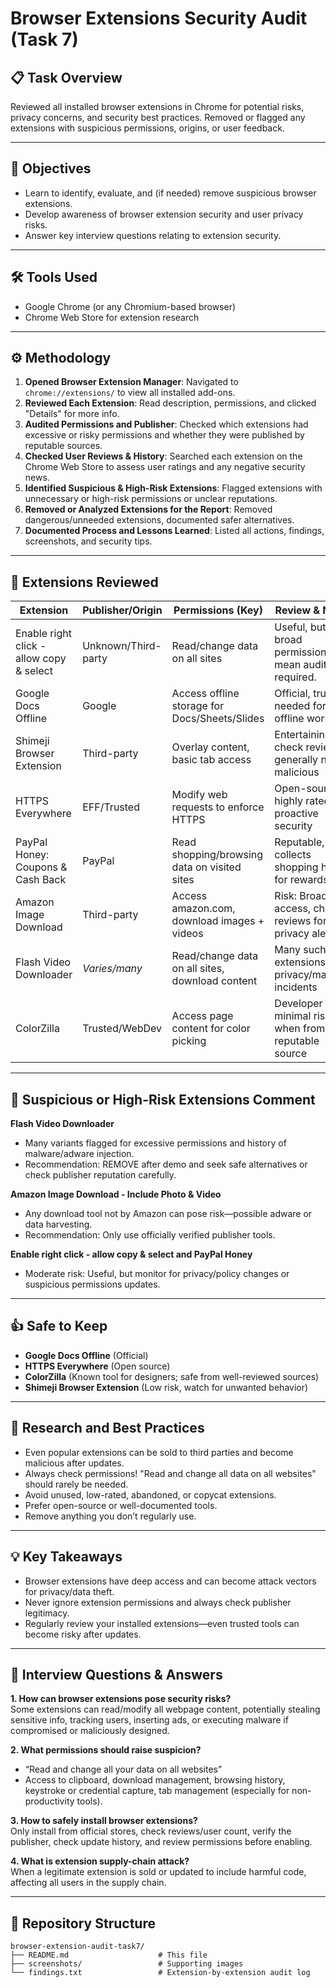 # Browser Extensions Security Audit (Task 7)

## 📋 Task Overview

Reviewed all installed browser extensions in Chrome for potential risks, privacy concerns, and security best practices. Removed or flagged any extensions with suspicious permissions, origins, or user feedback.

---

## 🎯 Objectives

- Learn to identify, evaluate, and (if needed) remove suspicious browser extensions.
- Develop awareness of browser extension security and user privacy risks.
- Answer key interview questions relating to extension security.

---

## 🛠️ Tools Used

- Google Chrome (or any Chromium-based browser)
- Chrome Web Store for extension research

---

## ⚙️ Methodology

1. **Opened Browser Extension Manager**: Navigated to `chrome://extensions/` to view all installed add-ons.
2. **Reviewed Each Extension**: Read description, permissions, and clicked "Details" for more info.
3. **Audited Permissions and Publisher**: Checked which extensions had excessive or risky permissions and whether they were published by reputable sources.
4. **Checked User Reviews & History**: Searched each extension on the Chrome Web Store to assess user ratings and any negative security news.
5. **Identified Suspicious & High-Risk Extensions**: Flagged extensions with unnecessary or high-risk permissions or unclear reputations.
6. **Removed or Analyzed Extensions for the Report**: Removed dangerous/unneeded extensions, documented safer alternatives.
7. **Documented Process and Lessons Learned**: Listed all actions, findings, screenshots, and security tips.

---

## 📝 Extensions Reviewed

| Extension                             | Publisher/Origin | Permissions (Key)                               | Review & Notes                                         | Risk Level   |
|----------------------------------------|------------------|-------------------------------------------------|--------------------------------------------------------|--------------|
| Enable right click - allow copy & select | Unknown/Third-party | Read/change data on all sites                  | Useful, but broad permissions mean audit is required.   | Moderate    |
| Google Docs Offline                    | Google           | Access offline storage for Docs/Sheets/Slides   | Official, trusted, needed for offline work.             | Low         |
| Shimeji Browser Extension              | Third-party      | Overlay content, basic tab access               | Entertaining, but check reviews; generally non-malicious| Low-Med     |
| HTTPS Everywhere                       | EFF/Trusted      | Modify web requests to enforce HTTPS            | Open-source, highly rated, proactive security           | Low         |
| PayPal Honey: Coupons & Cash Back      | PayPal           | Read shopping/browsing data on visited sites    | Reputable, but collects shopping habits for rewards     | Moderate    |
| Amazon Image Download                  | Third-party      | Access amazon.com, download images + videos     | Risk: Broad access, check reviews for privacy alerts    | Moderate-High|
| Flash Video Downloader                 | *Varies/many*    | Read/change data on all sites, download content | Many such extensions have privacy/malware incidents     | High        |
| ColorZilla                             | Trusted/WebDev   | Access page content for color picking           | Developer tool, minimal risks when from reputable source| Low         |

---

## 🚨 Suspicious or High-Risk Extensions Comment

**Flash Video Downloader**  
- Many variants flagged for excessive permissions and history of malware/adware injection.
- Recommendation: REMOVE after demo and seek safe alternatives or check publisher reputation carefully.

**Amazon Image Download - Include Photo & Video**  
- Any download tool not by Amazon can pose risk—possible adware or data harvesting.
- Recommendation: Only use officially verified publisher tools.

**Enable right click - allow copy & select and PayPal Honey**  
- Moderate risk: Useful, but monitor for privacy/policy changes or suspicious permissions updates.

---

## 👍 Safe to Keep

- **Google Docs Offline** (Official)
- **HTTPS Everywhere** (Open source)
- **ColorZilla** (Known tool for designers; safe from well-reviewed sources)
- **Shimeji Browser Extension** (Low risk, watch for unwanted behavior)

---

## 📰 Research and Best Practices

- Even popular extensions can be sold to third parties and become malicious after updates.
- Always check permissions! "Read and change all data on all websites" should rarely be needed.
- Avoid unused, low-rated, abandoned, or copycat extensions.
- Prefer open-source or well-documented tools.
- Remove anything you don’t regularly use.

---

## 💡 Key Takeaways

- Browser extensions have deep access and can become attack vectors for privacy/data theft.
- Never ignore extension permissions and always check publisher legitimacy.
- Regularly review your installed extensions—even trusted tools can become risky after updates.

---

## 📝 Interview Questions & Answers

**1. How can browser extensions pose security risks?**  
Some extensions can read/modify all webpage content, potentially stealing sensitive info, tracking users, inserting ads, or executing malware if compromised or maliciously designed.

**2. What permissions should raise suspicion?**  
- “Read and change all your data on all websites”
- Access to clipboard, download management, browsing history, keystroke or credential capture, tab management (especially for non-productivity tools).

**3. How to safely install browser extensions?**  
Only install from official stores, check reviews/user count, verify the publisher, check update history, and review permissions before enabling.

**4. What is extension supply-chain attack?**  
When a legitimate extension is sold or updated to include harmful code, affecting all users in the supply chain.

---

## 📂 Repository Structure

```
browser-extension-audit-task7/
├── README.md                    # This file
├── screenshots/                 # Supporting images
└── findings.txt                 # Extension-by-extension audit log

```
